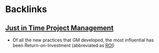 
# Backlinks
## [Just in Time Project Management](<Just in Time Project Management.md>)
- Of all the new practices that GM developed, the most influential has been Return-on-Investment (abbreviated as [ROI](<ROI.md>))

